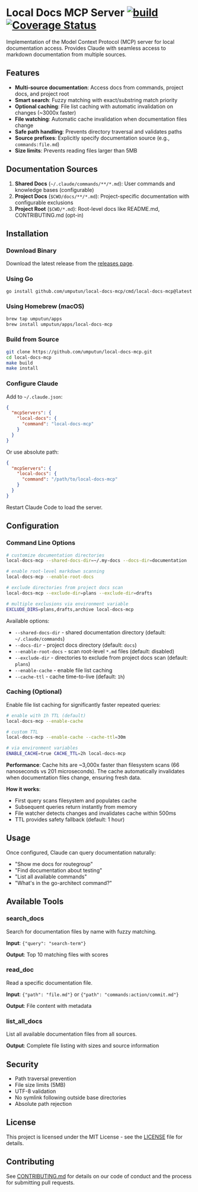 # Local Docs MCP Server [![build](https://github.com/umputun/local-docs-mcp/actions/workflows/ci.yml/badge.svg)](https://github.com/umputun/local-docs-mcp/actions/workflows/ci.yml) &nbsp;[![Coverage Status](https://coveralls.io/repos/github/umputun/local-docs-mcp/badge.svg?branch=master)](https://coveralls.io/github/umputun/local-docs-mcp?branch=master)

Implementation of the Model Context Protocol (MCP) server for local documentation access. Provides Claude with seamless access to markdown documentation from multiple sources.

## Features

- **Multi-source documentation**: Access docs from commands, project docs, and project root
- **Smart search**: Fuzzy matching with exact/substring match priority
- **Optional caching**: File list caching with automatic invalidation on changes (~3000x faster)
- **File watching**: Automatic cache invalidation when documentation files change
- **Safe path handling**: Prevents directory traversal and validates paths
- **Source prefixes**: Explicitly specify documentation source (e.g., `commands:file.md`)
- **Size limits**: Prevents reading files larger than 5MB

## Documentation Sources

1. **Shared Docs** (`~/.claude/commands/**/*.md`): User commands and knowledge bases (configurable)
2. **Project Docs** (`$CWD/docs/**/*.md`): Project-specific documentation with configurable exclusions
3. **Project Root** (`$CWD/*.md`): Root-level docs like README.md, CONTRIBUTING.md (opt-in)

## Installation

### Download Binary

Download the latest release from the [releases page](https://github.com/umputun/local-docs-mcp/releases).

### Using Go

```bash
go install github.com/umputun/local-docs-mcp/cmd/local-docs-mcp@latest
```

### Using Homebrew (macOS)

```bash
brew tap umputun/apps
brew install umputun/apps/local-docs-mcp
```

### Build from Source

```bash
git clone https://github.com/umputun/local-docs-mcp.git
cd local-docs-mcp
make build
make install
```

### Configure Claude

Add to `~/.claude.json`:

```json
{
  "mcpServers": {
    "local-docs": {
      "command": "local-docs-mcp"
    }
  }
}
```

Or use absolute path:

```json
{
  "mcpServers": {
    "local-docs": {
      "command": "/path/to/local-docs-mcp"
    }
  }
}
```

Restart Claude Code to load the server.

## Configuration

### Command Line Options

```bash
# customize documentation directories
local-docs-mcp --shared-docs-dir=~/.my-docs --docs-dir=documentation

# enable root-level markdown scanning
local-docs-mcp --enable-root-docs

# exclude directories from project docs scan
local-docs-mcp --exclude-dir=plans --exclude-dir=drafts

# multiple exclusions via environment variable
EXCLUDE_DIRS=plans,drafts,archive local-docs-mcp
```

Available options:
- `--shared-docs-dir` - shared documentation directory (default: `~/.claude/commands`)
- `--docs-dir` - project docs directory (default: `docs`)
- `--enable-root-docs` - scan root-level `*.md` files (default: disabled)
- `--exclude-dir` - directories to exclude from project docs scan (default: `plans`)
- `--enable-cache` - enable file list caching
- `--cache-ttl` - cache time-to-live (default: `1h`)

### Caching (Optional)

Enable file list caching for significantly faster repeated queries:

```bash
# enable with 1h TTL (default)
local-docs-mcp --enable-cache

# custom TTL
local-docs-mcp --enable-cache --cache-ttl=30m

# via environment variables
ENABLE_CACHE=true CACHE_TTL=2h local-docs-mcp
```

**Performance**: Cache hits are ~3,000x faster than filesystem scans (66 nanoseconds vs 201 microseconds). The cache automatically invalidates when documentation files change, ensuring fresh data.

**How it works**:
- First query scans filesystem and populates cache
- Subsequent queries return instantly from memory
- File watcher detects changes and invalidates cache within 500ms
- TTL provides safety fallback (default: 1 hour)

## Usage

Once configured, Claude can query documentation naturally:

- "Show me docs for routegroup"
- "Find documentation about testing"
- "List all available commands"
- "What's in the go-architect command?"

## Available Tools

### search_docs

Search for documentation files by name with fuzzy matching.

**Input**: `{"query": "search-term"}`

**Output**: Top 10 matching files with scores

### read_doc

Read a specific documentation file.

**Input**: `{"path": "file.md"}` or `{"path": "commands:action/commit.md"}`

**Output**: File content with metadata

### list_all_docs

List all available documentation files from all sources.

**Output**: Complete file listing with sizes and source information

## Security

- Path traversal prevention
- File size limits (5MB)
- UTF-8 validation
- No symlink following outside base directories
- Absolute path rejection

## License

This project is licensed under the MIT License - see the [LICENSE](LICENSE) file for details.

## Contributing

See [CONTRIBUTING.md](CONTRIBUTING.md) for details on our code of conduct and the process for submitting pull requests.
